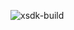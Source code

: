 ![xsdk-build](https://github.com/vreshniak/xsdk-ci-test/workflows/xsdk-build/badge.svg?branch=master+job=github-osx)
